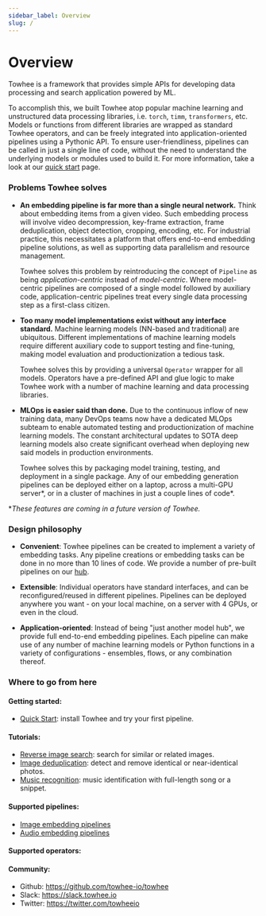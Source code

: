 ```yaml
---
sidebar_label: Overview
slug: /
---
```


# Overview

Towhee is a framework that provides simple APIs for developing data processing and search application powered by ML.

To accomplish this, we built Towhee atop popular machine learning and unstructured data processing libraries, i.e. `torch`, `timm`, `transformers`, etc. Models or functions from different libraries are wrapped as standard Towhee operators, and can be freely integrated into application-oriented pipelines using a Pythonic API. To ensure user-friendliness, pipelines can be called in just a single line of code, without the need to understand the underlying models or modules used to build it. For more information, take a look at our [quick start](/02-Getting%20started/quick-start.mdx) page.

### Problems Towhee solves

- **An embedding pipeline is far more than a single neural network.** Think about embedding items from a given video. Such embedding process will involve video decompression, key-frame extraction, frame deduplication, object detection, cropping, encoding, etc. For industrial practice, this necessitates a platform that offers end-to-end embedding pipeline solutions, as well as supporting data parallelism and resource management.

  Towhee solves this problem by reintroducing the concept of `Pipeline` as being _application-centric_ instead of _model-centric_. Where model-centric pipelines are composed of a single model followed by auxiliary code, application-centric pipelines treat every single data processing step as a first-class citizen.

- **Too many model implementations exist without any interface standard.** Machine learning models (NN-based and traditional) are ubiquitous. Different implementations of machine learning models require different auxiliary code to support testing and fine-tuning, making model evaluation and productionization a tedious task.

  Towhee solves this by providing a universal `Operator` wrapper for all models. Operators have a pre-defined API and glue logic to make Towhee work with a number of machine learning and data processing libraries.

- **MLOps is easier said than done.** Due to the continuous inflow of new training data, many DevOps teams now have a dedicated MLOps subteam to enable automated testing and productionization of machine learning models. The constant architectural updates to SOTA deep learning models also create significant overhead when deploying new said models in production environments.

  Towhee solves this by packaging model training, testing, and deployment in a single package. Any of our embedding generation pipelines can be deployed either on a laptop, across a multi-GPU server\*, or in a cluster of machines in just a couple lines of code\*.

\*_These features are coming in a future version of Towhee._

### Design philosophy

- **Convenient**: Towhee pipelines can be created to implement a variety of embedding tasks. Any pipeline creations or embedding tasks can be done in no more than 10 lines of code. We provide a number of pre-built pipelines on our [hub](https://towhee.io/pipelines?limit=30&page=1).

- **Extensible**: Individual operators have standard interfaces, and can be reconfigured/reused in different pipelines. Pipelines can be deployed anywhere you want - on your local machine, on a server with 4 GPUs, or even in the cloud.

- **Application-oriented**: Instead of being "just another model hub", we provide full end-to-end embedding pipelines. Each pipeline can make use of any number of machine learning models or Python functions in a variety of configurations - ensembles, flows, or any combination thereof.

### Where to go from here

#### Getting started:

- [Quick Start](/02-Getting%20started/quick-start.mdx): install Towhee and try your first pipeline.

#### Tutorials:

- [Reverse image search](/03-Tutorials/reverse-image-search.md): search for similar or related images.
- [Image deduplication](/03-Tutorials/image-deduplication.md): detect and remove identical or near-identical photos.
- [Music recognition](/03-Tutorials/music-recognition-system.md): music identification with full-length song or a snippet.

#### Supported pipelines:

- [Image embedding pipelines](/04-Supported%20pipelines/image-embedding.md)
- [Audio embedding pipelines](/04-Supported%20pipelines/audio-embedding.md)

#### Supported operators:

#### Community:

- Github: https://github.com/towhee-io/towhee
- Slack: https://slack.towhee.io
- Twitter: https://twitter.com/towheeio
